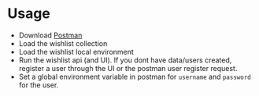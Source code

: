 # Usage
* Download [Postman](https://www.getpostman.com/)
* Load the wishlist collection
* Load the wishlist local environment
* Run the wishlist api (and UI). If you dont have data/users created, register a user through the UI or the postman user register request.
* Set a global environment variable in postman for `username` and `password` for the user.
